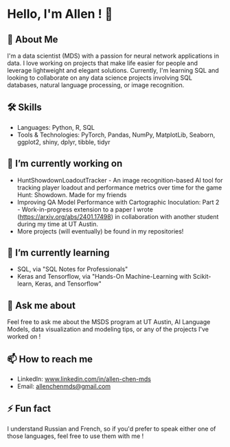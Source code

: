 # Hello, I'm Allen ! 👋

## 🚀 About Me
I'm a data scientist (MDS) with a passion for neural network applications in data. I love working on projects that make life easier for people and leverage lightweight and elegant solutions. Currently, I'm learning SQL and looking to collaborate on any data science projects involving SQL databases, natural language processing, or image recognition. 

## 🛠 Skills
- Languages: Python, R, SQL
- Tools & Technologies: PyTorch, Pandas, NumPy, MatplotLib, Seaborn, ggplot2, shiny, dplyr, tibble, tidyr

## 🔭 I’m currently working on
- HuntShowdownLoadoutTracker - An image recognition-based AI tool for tracking player loadout and performance metrics over time for the game Hunt: Showdown. Made for my friends
- Improving QA Model Performance with Cartographic Inoculation: Part 2 - Work-in-progress extension to a paper I wrote (https://arxiv.org/abs/2401.17498) in collaboration with another student during my time at UT Austin.
- More projects (will eventually) be found in my repositories! 

## 🌱 I’m currently learning
- SQL, via "SQL Notes for Professionals"
- Keras and Tensorflow, via "Hands-On Machine-Learning with Scikit-learn, Keras, and Tensorflow"

## 💬 Ask me about
Feel free to ask me about the MSDS program at UT Austin, AI Language Models, data visualization and modeling tips, or any of the projects I've worked on !

## 📫 How to reach me
- LinkedIn: www.linkedin.com/in/allen-chen-mds
- Email: allenchenmds@gmail.com

## ⚡ Fun fact
I understand Russian and French, so if you'd prefer to speak either one of those languages, feel free to use them with me !

<!---
aachen2c/aachen2c is a ✨ special ✨ repository because its `README.md` (this file) appears on your GitHub profile.
You can click the Preview link to take a look at your changes.
--->
